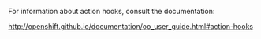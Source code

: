 For information about action hooks, consult the documentation: 

http://openshift.github.io/documentation/oo_user_guide.html#action-hooks
